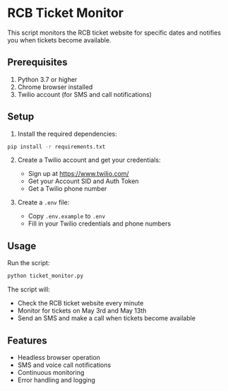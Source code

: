 # RCB Ticket Monitor

This script monitors the RCB ticket website for specific dates and notifies you when tickets become available.

## Prerequisites

1. Python 3.7 or higher
2. Chrome browser installed
3. Twilio account (for SMS and call notifications)

## Setup

1. Install the required dependencies:
```bash
pip install -r requirements.txt
```

2. Create a Twilio account and get your credentials:
   - Sign up at https://www.twilio.com/
   - Get your Account SID and Auth Token
   - Get a Twilio phone number

3. Create a `.env` file:
   - Copy `.env.example` to `.env`
   - Fill in your Twilio credentials and phone numbers

## Usage

Run the script:
```bash
python ticket_monitor.py
```

The script will:
- Check the RCB ticket website every minute
- Monitor for tickets on May 3rd and May 13th
- Send an SMS and make a call when tickets become available

## Features

- Headless browser operation
- SMS and voice call notifications
- Continuous monitoring
- Error handling and logging 